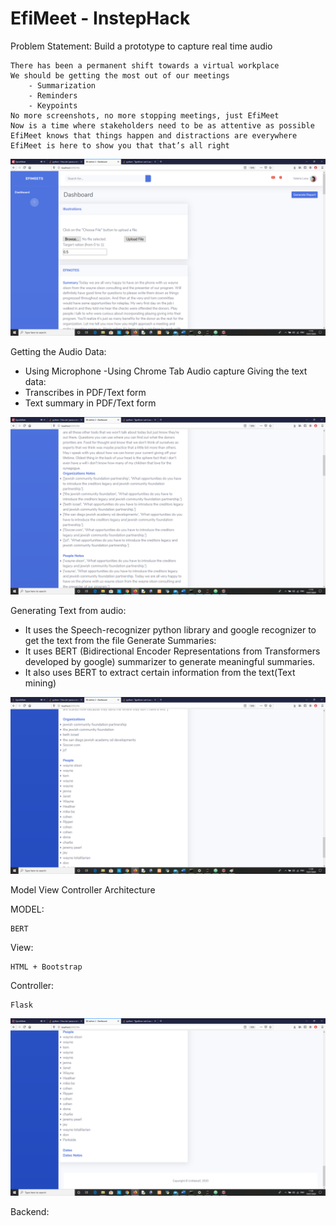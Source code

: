 # EfiMeet - InstepHack
Problem Statement: Build a prototype to capture real time audio

    There has been a permanent shift towards a virtual workplace
    We should be getting the most out of our meetings
        - Summarization
        - Reminders
        - Keypoints
    No more screenshots, no more stopping meetings, just EfiMeet
    Now is a time where stakeholders need to be as attentive as possible
    EfiMeet knows that things happen and distractions are everywhere
    EfiMeet is here to show you that that’s all right

![alt text](https://github.com/Priya-05/InstepHack/blob/master/Screenshots/efinotes1.png)

Getting the Audio Data:
  - Using Microphone 
  -Using Chrome Tab Audio capture
Giving the text data:
  - Transcribes in PDF/Text form
  - Text summary in PDF/Text form

![alt text](https://github.com/Priya-05/InstepHack/blob/master/Screenshots/efinotes2.png)

Generating Text from audio:
  - It uses the Speech-recognizer python library and google recognizer to get the text from the file
Generate Summaries:
  - It uses BERT (Bidirectional Encoder Representations from Transformers developed by google) summarizer to generate meaningful summaries. 
  - It also uses BERT to extract certain information from the text(Text mining) 




![alt text](https://github.com/Priya-05/InstepHack/blob/master/Screenshots/efinotes3.png)

Model View Controller Architecture

MODEL:

    BERT
View:

    HTML + Bootstrap
Controller: 

    Flask

![alt text](https://github.com/Priya-05/InstepHack/blob/master/Screenshots/efinotes4.png)

Backend:
 
